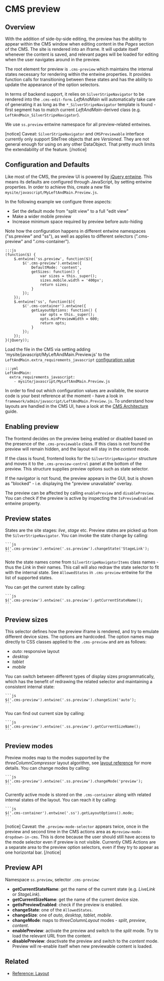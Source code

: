 # CMS preview

## Overview

With the addition of side-by-side editing, the preview has the ability to appear
within the CMS window when editing content in the _Pages_ section of the CMS.
The site is rendered into an iframe. It will update itself whenever the content
is saved, and relevant pages will be loaded for editing when the user navigates
around in the preview.

The root element for preview is `.cms-preview` which maintains the internal
states necessary for rendering within the entwine properties. It provides
function calls for transitioning between these states and has the ability to
update the appearance of the option selectors.

In terms of backend support, it relies on `SilverStripeNavigator` to be rendered
into the `.cms-edit-form`. _LeftAndMain_ will automatically take care of
generating it as long as the `*_SilverStripeNavigator` template is found -
first segment has to match current _LeftAndMain_-derived class (e.g.
`LeftAndMain_SilverStripeNavigator`).

We use `ss.preview` entwine namespace for all preview-related entwines.

[notice]
Caveat: `SilverStripeNavigator` and `CMSPreviewable` interface currently only
support SiteTree objects that are _Versioned_.  They are not general enough for
using on any other DataObject. That pretty much limits the extendability of the
feature.
[/notice]

## Configuration and Defaults

Like most of the CMS, the preview UI is powered by
[jQuery entwine](https://github.com/hafriedlander/jquery.entwine). This means
its defaults are configured through JavaScript, by setting entwine properties.
In order to achieve this, create a new file `mysite/javascript/MyLeftAndMain.Preview.js`.

In the following example we configure three aspects:

 * Set the default mode from "split view" to a full "edit view"
 * Make a wider mobile preview
 * Increase minimum space required by preview before auto-hiding

Note how the configuration happens in different entwine namespaces
("ss.preview" and "ss"), as well as applies to different selectors
(".cms-preview" and ".cms-container").

	:::js
	(function($) {
		$.entwine('ss.preview', function($){
			$('.cms-preview').entwine({
				DefaultMode: 'content',
				getSizes: function() {
					var sizes = this._super();
					sizes.mobile.width = '400px';
					return sizes;
				}
			});
		});
		$.entwine('ss', function($){
			$('.cms-container').entwine({
				getLayoutOptions: function() {
					var opts = this._super();
					opts.minPreviewWidth = 600;
					return opts;
				}
			});
		});
	}(jQuery));

Load the file in the CMS via setting adding 'mysite/javascript/MyLeftAndMain.Preview.js'
to the `LeftAndMain.extra_requirements_javascript` [configuration value](../configuration)

	:::yml
	LeftAndMain:
	  extra_requirements_javascript:
	    - mysite/javascript/MyLeftAndMain.Preview.js

In order to find out which configuration values are available, the source code
is your best reference at the moment - have a look in `framework/admin/javascript/LeftAndMain.Preview.js`.
To understand how layouts are handled in the CMS UI, have a look at the
[CMS Architecture](cms_architecture) guide.

## Enabling preview

The frontend decides on the preview being enabled or disabled based on the
presence of the `.cms-previewable` class. If this class is not found the preview
will remain hidden, and the layout will stay in the _content_ mode.

If the class is found, frontend looks for the `SilverStripeNavigator` structure
and moves it to the `.cms-preview-control` panel at the bottom of the preview.
This structure supplies preview options such as state selector.

If the navigator is not found, the preview appears in the GUI, but is shown as
"blocked" - i.e. displaying the "preview unavailable" overlay.

The preview can be affected by calling `enablePreview` and `disablePreview`. You
can check if the preview is active by inspecting the `IsPreviewEnabled` entwine
property.

## Preview states

States are the site stages: _live_, _stage_ etc. Preview states are picked up
from the `SilverStripeNavigator`. You can invoke the state change by calling:

	```js
	$('.cms-preview').entwine('.ss.preview').changeState('StageLink');
	```

Note the state names come from `SilverStripeNavigatorItems` class names - thus
the _Link_ in their names. This call will also redraw the state selector to fit
with the internal state. See `AllowedStates` in `.cms-preview` entwine for the
list of supported states.

You can get the current state by calling:

	```js
	$('.cms-preview').entwine('.ss.preview').getCurrentStateName();
	```

## Preview sizes

This selector defines how the preview iframe is rendered, and try to emulate
different device sizes. The options are hardcoded. The option names map directly
to CSS classes applied to the `.cms-preview` and are as follows:

* _auto_: responsive layout
* _desktop_
* _tablet_
* _mobile_

You can switch between different types of display sizes programmatically, which
has the benefit of redrawing the related selector and maintaining a consistent
internal state:

	```js
	$('.cms-preview').entwine('.ss.preview').changeSize('auto');
	```

You can find out current size by calling:

	```js
	$('.cms-preview').entwine('.ss.preview').getCurrentSizeName();
	```

## Preview modes

Preview modes map to the modes supported by the _threeColumnCompressor_ layout
algorithm, see [layout reference](cms_layout) for more details. You
can change modes by calling:

	```js
	$('.cms-preview').entwine('.ss.preview').changeMode('preview');
	```

Currently active mode is stored on the `.cms-container` along with related
internal states of the layout. You can reach it by calling:

	```js
	$('.cms-container').entwine('.ss').getLayoutOptions().mode;
	```

[notice]
Caveat: the `.preview-mode-selector` appears twice, once in the preview and
second time in the CMS actions area as `#preview-mode-dropdown-in-cms`. This is
done because the user should still have access to the mode selector even if
preview is not visible. Currently CMS Actions are a separate area to the preview
option selectors, even if they try to appear as one horizontal bar.
[/notice]

## Preview API

Namespace `ss.preview`, selector `.cms-preview`:

* **getCurrentStateName**: get the name of the current state (e.g. _LiveLink_ or _StageLink_).
* **getCurrentSizeName**: get the name of the current device size.
* **getIsPreviewEnabled**: check if the preview is enabled.
* **changeState**: one of the `AllowedStates`.
* **changeSize**: one of _auto_, _desktop_, _tablet_, _mobile_.
* **changeMode**: maps to _threeColumnLayout_ modes - _split_, _preview_, _content_.
* **enablePreview**: activate the preview and switch to the _split_ mode. Try to load the relevant URL from the content.
* **disablePreview**: deactivate the preview and switch to the _content_ mode. Preview will re-enable itself when new
previewable content is loaded.

## Related

 * [Reference: Layout](cms_layout)
